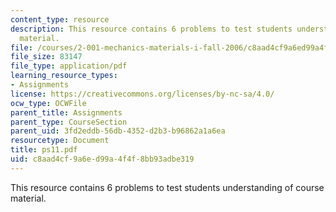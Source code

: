 ```yaml
---
content_type: resource
description: This resource contains 6 problems to test students understanding of course
  material.
file: /courses/2-001-mechanics-materials-i-fall-2006/c8aad4cf9a6ed99a4f4f8bb93adbe319_ps11.pdf
file_size: 83147
file_type: application/pdf
learning_resource_types:
- Assignments
license: https://creativecommons.org/licenses/by-nc-sa/4.0/
ocw_type: OCWFile
parent_title: Assignments
parent_type: CourseSection
parent_uid: 3fd2eddb-56db-4352-d2b3-b96862a1a6ea
resourcetype: Document
title: ps11.pdf
uid: c8aad4cf-9a6e-d99a-4f4f-8bb93adbe319
---
```

This resource contains 6 problems to test students understanding of course material.